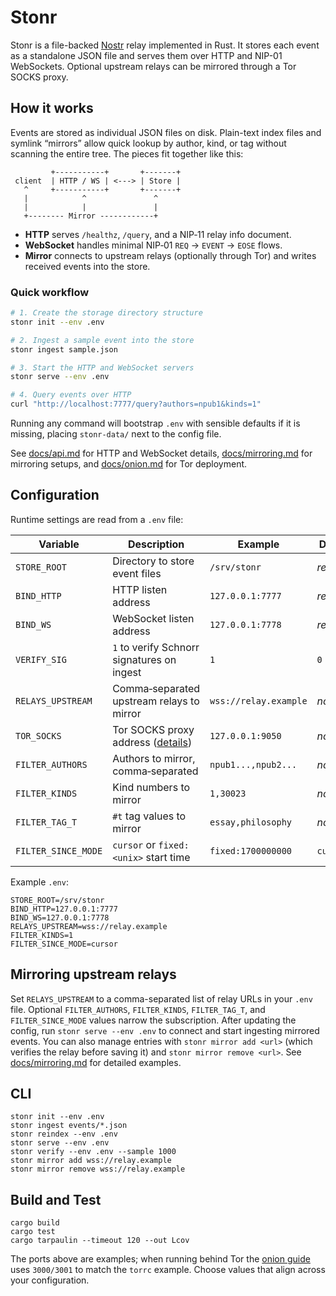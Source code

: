 # Stonr

Stonr is a file-backed [Nostr](https://github.com/nostr-protocol/nostr) relay implemented in Rust. It stores each event as a standalone JSON file and serves them over HTTP and NIP-01 WebSockets. Optional upstream relays can be mirrored through a Tor SOCKS proxy.

## How it works

Events are stored as individual JSON files on disk. Plain-text index files and
symlink “mirrors” allow quick lookup by author, kind, or tag without scanning
the entire tree. The pieces fit together like this:

```
         +-----------+       +-------+
 client  | HTTP / WS | <---> | Store |
   ^     +-----------+       +-------+
   |            ^               ^
   |            |               |
   +-------- Mirror ------------+
```

- **HTTP** serves `/healthz`, `/query`, and a NIP‑11 relay info document.
- **WebSocket** handles minimal NIP‑01 `REQ` → `EVENT` → `EOSE` flows.
- **Mirror** connects to upstream relays (optionally through Tor) and writes
  received events into the store.

### Quick workflow

```bash
# 1. Create the storage directory structure
stonr init --env .env

# 2. Ingest a sample event into the store
stonr ingest sample.json

# 3. Start the HTTP and WebSocket servers
stonr serve --env .env

# 4. Query events over HTTP
curl "http://localhost:7777/query?authors=npub1&kinds=1"
```

Running any command will bootstrap `.env` with sensible defaults if it is missing,
placing `stonr-data/` next to the config file.

See [docs/api.md](docs/api.md) for HTTP and WebSocket details,
[docs/mirroring.md](docs/mirroring.md) for mirroring setups, and
[docs/onion.md](docs/onion.md) for Tor deployment.

## Configuration
Runtime settings are read from a `.env` file:

| Variable | Description | Example | Default |
| --- | --- | --- | --- |
| `STORE_ROOT` | Directory to store event files | `/srv/stonr` | _required_ |
| `BIND_HTTP` | HTTP listen address | `127.0.0.1:7777` | _required_ |
| `BIND_WS` | WebSocket listen address | `127.0.0.1:7778` | _required_ |
| `VERIFY_SIG` | `1` to verify Schnorr signatures on ingest | `1` | `0` |
| `RELAYS_UPSTREAM` | Comma‑separated upstream relays to mirror | `wss://relay.example` | _none_ |
| `TOR_SOCKS` | Tor SOCKS proxy address ([details](docs/onion.md)) | `127.0.0.1:9050` | _none_ |
| `FILTER_AUTHORS` | Authors to mirror, comma‑separated | `npub1...,npub2...` | _none_ |
| `FILTER_KINDS` | Kind numbers to mirror | `1,30023` | _none_ |
| `FILTER_TAG_T` | `#t` tag values to mirror | `essay,philosophy` | _none_ |
| `FILTER_SINCE_MODE` | `cursor` or `fixed:<unix>` start time | `fixed:1700000000` | `cursor` |

Example `.env`:

```
STORE_ROOT=/srv/stonr
BIND_HTTP=127.0.0.1:7777
BIND_WS=127.0.0.1:7778
RELAYS_UPSTREAM=wss://relay.example
FILTER_KINDS=1
FILTER_SINCE_MODE=cursor
```

## Mirroring upstream relays

Set `RELAYS_UPSTREAM` to a comma-separated list of relay URLs in your `.env`
file. Optional `FILTER_AUTHORS`, `FILTER_KINDS`, `FILTER_TAG_T`, and
`FILTER_SINCE_MODE` values narrow the subscription. After updating the config,
run `stonr serve --env .env` to connect and start ingesting mirrored events. You
can also manage entries with `stonr mirror add <url>` (which verifies the relay
before saving it) and `stonr mirror remove <url>`. See
[docs/mirroring.md](docs/mirroring.md) for detailed examples.

## CLI

```
stonr init --env .env
stonr ingest events/*.json
stonr reindex --env .env
stonr serve --env .env
stonr verify --env .env --sample 1000
stonr mirror add wss://relay.example
stonr mirror remove wss://relay.example
```

## Build and Test

```
cargo build
cargo test
cargo tarpaulin --timeout 120 --out Lcov
```

The ports above are examples; when running behind Tor the [onion guide](docs/onion.md)
uses `3000/3001` to match the `torrc` example. Choose values that align across
your configuration.
